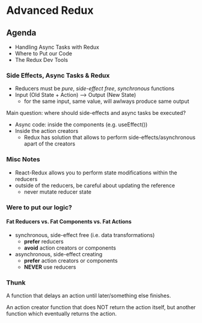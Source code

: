 # Advanced Redux

## Agenda

* Handling Async Tasks with Redux
* Where to Put our Code
* The Redux Dev Tools

### Side Effects, Async Tasks & Redux

* Reducers must be *pure*, *side-effect free*, *synchronous* functions
* Input (Old State + Action) --> Output (New State)
  * for the same input, same value, will awlways produce same output

Main question: where should side-effects and async tasks be executed? 
* Async code: inside the components (e.g. useEffect())
* Inside the action creators
  * Redux has solution that allows to perform side-effects/asynchronous apart of the creators

### Misc Notes

* React-Redux allows you to perform state modifications within the reducers
* outside of the reducers, be careful about updating the reference
  * never mutate reducer state

### Were to put our logic? 

#### Fat Reducers vs. Fat Components vs. Fat Actions
* synchronous, side-effect free (i.e. data transformations)
  * **prefer** reducers
  * **avoid** action creators or components
* asynchronous, side-effect creating
  * **prefer** action creators or components
  * **NEVER** use reducers


### Thunk

A function that delays an action until later/something else finishes.

An action creator function that does NOT return the action itself, but
another function which eventually returns the action.

